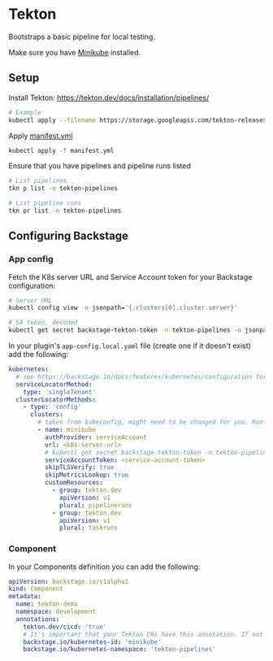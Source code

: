 # Tekton

Bootstraps a basic pipeline for local testing.

Make sure you have [Minikube](https://minikube.sigs.k8s.io/docs/start/?arch=%2Flinux%2Fx86-64%2Fstable%2Fbinary+download) installed.

## Setup

Install Tekton: https://tekton.dev/docs/installation/pipelines/

```bash
# Example
kubectl apply --filename https://storage.googleapis.com/tekton-releases/pipeline/latest/release.yaml
```

Apply [manifest.yml](./manifest.yml)
```bash
kubectl apply -f manifest.yml
```
Ensure that you have pipelines and pipeline runs listed
```bash
# List pipelines
tkn p list -n tekton-pipelines

# List pipeline runs
tkn pr list -n tekton-pipelines
```

## Configuring Backstage

### App config
Fetch the K8s server URL and Service Account token for your Backstage configuration:
```bash
# Server URL
kubectl config view -o jsonpath='{.clusters[0].cluster.server}'

# SA token, decoded
kubectl get secret backstage-tekton-token -n tekton-pipelines -o jsonpath='{.data.token}' | base64 -d

```

In your plugin's `app-config.local.yaml` file (create one if it doesn't exist) add the following:
```yaml
kubernetes:
  # see https://backstage.io/docs/features/kubernetes/configuration for kubernetes configuration options
  serviceLocatorMethod:
    type: 'singleTenant'
  clusterLocatorMethods:
    - type: 'config'
      clusters:
        # taken from kubeconfig, might need to be changed for you. Run `kubectl config view --minify --output json` to find the server URL
        - name: minikube
          authProvider: serviceAccount
          url: <k8s-server-url>
          # kubectl get secret backstage-tekton-token -n tekton-pipelines -o jsonpath='{.data.token}' | base64 --decode
          serviceAccountToken: <service-account-token>
          skipTLSVerify: true
          skipMetricsLookup: true
          customResources:
            - group: tekton.dev
              apiVersion: v1
              plural: pipelineruns
            - group: tekton.dev
              apiVersion: v1
              plural: taskruns
```

### Component

In your Components definition you can add the following:
```yaml
apiVersion: backstage.io/v1alpha1
kind: Component
metadata:
  name: tekton-demo
  namespace: development
  annotations:
    tekton.dev/cicd: 'true'
    # It's important that your Tekton CRs have this annotation. If not they wont appear.
    backstage.io/kubernetes-id: 'minikube'
    backstage.io/kubernetes-namespace: 'tekton-pipelines'
```
